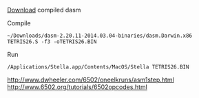 [Download](http://sourceforge.net/projects/dasm-dillon/files/dasm-dillon/2.20.11/dasm-2.20.11.tar.gz/download) compiled dasm

Compile

    ~/Downloads/dasm-2.20.11-2014.03.04-binaries/dasm.Darwin.x86 TETRIS26.S -f3 -oTETRIS26.BIN

Run

    /Applications/Stella.app/Contents/MacOS/Stella TETRIS26.BIN

http://www.dwheeler.com/6502/oneelkruns/asm1step.html
http://www.6502.org/tutorials/6502opcodes.html